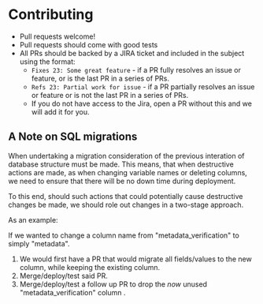 # Contributing

 * Pull requests welcome!
 * Pull requests should come with good tests
 * All PRs should be backed by a JIRA ticket and included in the subject using the format:
   * `Fixes 23: Some great feature` - if a PR fully resolves an issue or feature, or is the last PR in a series of PRs.
   * `Refs 23: Partial work for issue` - if a PR partially resolves an issue or feature or is not the last PR in a series of PRs.
   * If you do not have access to the Jira, open a PR without this and we will add it for you.

## A Note on SQL migrations

When undertaking a migration consideration of the previous interation of database structure must be made.
This means, that when destructive actions are made, as when changing variable names or deleting columns, we need to ensure that there will be no down time during deployment.

To this end, should such actions that could potentially cause destructive changes be made, we should role out changes in a two-stage approach. 

As an example: 

If we wanted to change a column name from "metadata_verification" to simply "metadata". 

1. We would first have a PR that would migrate all fields/values to the new column, while keeping the existing column.
2. Merge/deploy/test said PR.
3. Merge/deploy/test a follow up PR to drop the <i>now</i> unused "metadata_verification" column .


